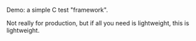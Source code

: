 Demo: a simple C test "framework".

Not really for production, but if all you need is lightweight, this is
lightweight.
